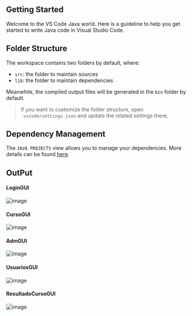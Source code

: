 ## Getting Started

Welcome to the VS Code Java world. Here is a guideline to help you get started to write Java code in Visual Studio Code.

## Folder Structure

The workspace contains two folders by default, where:

- `src`: the folder to maintain sources
- `lib`: the folder to maintain dependencies

Meanwhile, the compiled output files will be generated in the `bin` folder by default.

> If you want to customize the folder structure, open `.vscode/settings.json` and update the related settings there.

## Dependency Management

The `JAVA PROJECTS` view allows you to manage your dependencies. More details can be found [here](https://github.com/microsoft/vscode-java-dependency#manage-dependencies).


## OutPut

#### LoginGUI
![image](https://github.com/matheuscrluiz/ProjetoJava/assets/42044732/cd394e43-3ff7-429d-be75-85c1eb1056c6)

#### CursoGUI
![image](https://github.com/matheuscrluiz/ProjetoJava/assets/42044732/299084ca-f6cf-44fc-aaf2-69fb052b6372)

#### AdmGUI
![image](https://github.com/matheuscrluiz/ProjetoJava/assets/42044732/329b638f-17ee-4313-9a3b-c3a480bfc376)

#### UsuariosGUI
![image](https://github.com/matheuscrluiz/ProjetoJava/assets/42044732/37114387-a77e-43fc-97d1-1de0b96d1363)

#### ResultadoCursoGUI
![image](https://github.com/matheuscrluiz/ProjetoJava/assets/42044732/e4bbb0f7-f6f0-4023-8bb6-d924d8248a5b)
